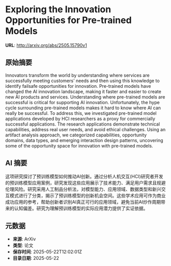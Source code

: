 # Exploring the Innovation Opportunities for Pre-trained Models

**URL**: http://arxiv.org/abs/2505.15790v1

## 原始摘要

Innovators transform the world by understanding where services are
successfully meeting customers' needs and then using this knowledge to identify
failsafe opportunities for innovation. Pre-trained models have changed the AI
innovation landscape, making it faster and easier to create new AI products and
services. Understanding where pre-trained models are successful is critical for
supporting AI innovation. Unfortunately, the hype cycle surrounding pre-trained
models makes it hard to know where AI can really be successful. To address
this, we investigated pre-trained model applications developed by HCI
researchers as a proxy for commercially successful applications. The research
applications demonstrate technical capabilities, address real user needs, and
avoid ethical challenges. Using an artifact analysis approach, we categorized
capabilities, opportunity domains, data types, and emerging interaction design
patterns, uncovering some of the opportunity space for innovation with
pre-trained models.


## AI 摘要

这项研究探讨了预训练模型如何推动AI创新。通过分析人机交互(HCI)研究者开发的预训练模型应用案例，研究发现这些应用展示了技术能力、满足用户需求且规避伦理风险。研究采用人工制品分析法，对模型能力、应用领域、数据类型和新兴交互模式进行了分类，揭示了预训练模型的创新机会空间。这些学术应用可作为商业成功应用的参考，帮助创新者识别AI真正可行的应用领域，避免当前AI炒作周期带来的认知偏差。研究为理解预训练模型的实际应用潜力提供了实证依据。

## 元数据

- **来源**: ArXiv
- **类型**: 论文
- **保存时间**: 2025-05-22T12:02:01Z
- **目录日期**: 2025-05-22
